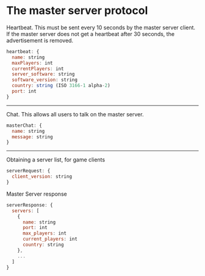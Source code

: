 # The master server protocol

Heartbeat. This must be sent every 10 seconds by the master server client.
If the master server does not get a heartbeat after 30 seconds, the advertisement is removed.
```javascript
heartbeat: {
  name: string
  maxPlayers: int
  currentPlayers: int
  server_software: string
  software_version: string
  country: string (ISO 3166-1 alpha-2)
  port: int
}
```
---
Chat. This allows all users to talk on the master server.
```javascript
masterChat: {
  name: string
  message: string
}
```
---
Obtaining a server list, for game clients
```javascript
serverRequest: {
  client_version: string
}
```
Master Server response
```javascript
serverResponse: {
  servers: [
    {
      name: string
      port: int
      max_players: int
      current_players: int
      country: string
    },
    ...
  ]
}
```
